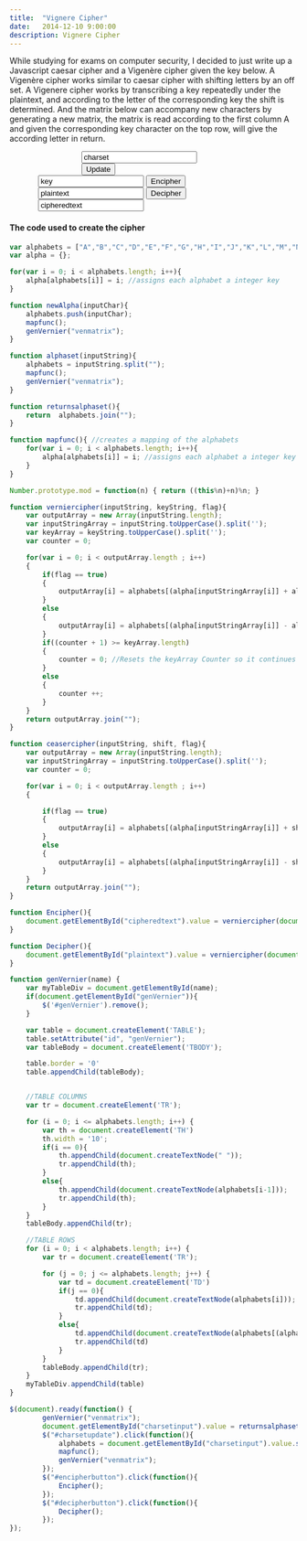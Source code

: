 ```yaml
---
title:  "Vignere Cipher"
date:   2014-12-10 9:00:00
description: Vignere Cipher
---
```

While studying for exams on computer security, I decided to just write up a Javascript caesar cipher and a Vigenère cipher given the key below. A Vigenère cipher works similar to caesar cipher with shifting letters by an off set. A Vigenere cipher works by transcribing a key repeatedly under the plaintext, and according to the letter of the corresponding key the shift is determined. And the matrix below can accompany new characters by generating a new matrix, the matrix is read according to the first column A and given the corresponding key character on the top row, will give the according letter in return.

<div id="charset" style="width: 50%; margin: 0 auto;"><input id="charsetinput" style="width: 80%;" type="text" value="charset"> <button id="charsetupdate">Update</button></div>
<div id="venmatrix"></div>
<div id="textencipher" style="width: 80%; margin: 0 auto;"><input id="key" type="text" value="key"> <button id="encipherbutton">Encipher</button> <input id="plaintext" type="text" value="plaintext"> <button id="decipherbutton">Decipher</button> <input id="cipheredtext" type="text" value="cipheredtext"></div>

#### The code used to create the cipher
```javascript
var alphabets = ["A","B","C","D","E","F","G","H","I","J","K","L","M","N","O","P","Q","R","S","T","U","V","W","X","Y","Z"];
var alpha = {};

for(var i = 0; i < alphabets.length; i++){
	alpha[alphabets[i]] = i; //assigns each alphabet a integer key
}

function newAlpha(inputChar){
	alphabets.push(inputChar);
	mapfunc();
	genVernier("venmatrix");
}

function alphaset(inputString){
	alphabets = inputString.split("");
	mapfunc();
	genVernier("venmatrix");
}

function returnsalphaset(){
	return 	alphabets.join("");
}

function mapfunc(){ //creates a mapping of the alphabets
	for(var i = 0; i < alphabets.length; i++){
		alpha[alphabets[i]] = i; //assigns each alphabet a integer key
	}
}

Number.prototype.mod = function(n) { return ((this%n)+n)%n; }

function verniercipher(inputString, keyString, flag){
	var outputArray = new Array(inputString.length);
	var inputStringArray = inputString.toUpperCase().split('');
	var keyArray = keyString.toUpperCase().split('');
	var counter = 0;

	for(var i = 0; i < outputArray.length ; i++)
	{
		if(flag == true)
		{
			outputArray[i] = alphabets[(alpha[inputStringArray[i]] + alpha[keyArray[counter]]).mod(alphabets.length-1)];		
		}
		else
		{
			outputArray[i] = alphabets[(alpha[inputStringArray[i]] - alpha[keyArray[counter]]).mod(alphabets.length-1)];		
		}
		if((counter + 1) >= keyArray.length)
		{
			counter = 0; //Resets the keyArray Counter so it continues from zero again
		}
		else
		{
			counter ++;
		}
	}
	return outputArray.join("");
}

function ceasercipher(inputString, shift, flag){
	var outputArray = new Array(inputString.length);
	var inputStringArray = inputString.toUpperCase().split('');
	var counter = 0;

	for(var i = 0; i < outputArray.length ; i++)
	{

		if(flag == true)
		{
			outputArray[i] = alphabets[(alpha[inputStringArray[i]] + shift).mod(alphabets.length-1)];		
		}
		else
		{
			outputArray[i] = alphabets[(alpha[inputStringArray[i]] - shift).mod(alphabets.length-1)];		
		}
	}
	return outputArray.join("");
}

function Encipher(){
	document.getElementById("cipheredtext").value = verniercipher(document.getElementById("plaintext").value , document.getElementById("key").value, true);
}

function Decipher(){
	document.getElementById("plaintext").value = verniercipher(document.getElementById("cipheredtext").value , document.getElementById("key").value, false);
}

function genVernier(name) {
    var myTableDiv = document.getElementById(name);
    if(document.getElementById("genVernier")){
    	$('#genVernier').remove();
    }

    var table = document.createElement('TABLE');
    table.setAttribute("id", "genVernier");
    var tableBody = document.createElement('TBODY');

    table.border = '0'
    table.appendChild(tableBody);


    //TABLE COLUMNS
    var tr = document.createElement('TR');

    for (i = 0; i <= alphabets.length; i++) {
        var th = document.createElement('TH')
        th.width = '10';
        if(i == 0){
        	th.appendChild(document.createTextNode(" "));
        	tr.appendChild(th);
        }
        else{
	        th.appendChild(document.createTextNode(alphabets[i-1]));
	        tr.appendChild(th);
        }
    }
    tableBody.appendChild(tr);

    //TABLE ROWS
    for (i = 0; i < alphabets.length; i++) {
        var tr = document.createElement('TR');

        for (j = 0; j <= alphabets.length; j++) {
            var td = document.createElement('TD')
            if(j == 0){
        		td.appendChild(document.createTextNode(alphabets[i]));
        		tr.appendChild(td);
	        }
	        else{
            	td.appendChild(document.createTextNode(alphabets[(alpha[alphabets[i]] + alpha[alphabets[j-1]]).mod(alphabets.length)]));
            	tr.appendChild(td)
            }
        }
        tableBody.appendChild(tr);
    }  
    myTableDiv.appendChild(table)
}

$(document).ready(function() {
    	genVernier("venmatrix");
    	document.getElementById("charsetinput").value = returnsalphaset();
    	$("#charsetupdate").click(function(){
			alphabets = document.getElementById("charsetinput").value.split("");
			mapfunc();
			genVernier("venmatrix");
		});
		$("#encipherbutton").click(function(){
			Encipher();
		});
		$("#decipherbutton").click(function(){
			Decipher();
		});
});
```
<script type="text/javascript" src="https://cdnjs.cloudflare.com/ajax/libs/jquery/3.0.0-alpha1/jquery.min.map"></script>
<script type="text/javascript">
var alphabets = ["A","B","C","D","E","F","G","H","I","J","K","L","M","N","O","P","Q","R","S","T","U","V","W","X","Y","Z"];
var alpha = {};

for(var i = 0; i < alphabets.length; i++){
	alpha[alphabets[i]] = i; //assigns each alphabet a integer key
}

function newAlpha(inputChar){
	alphabets.push(inputChar);
	mapfunc();
	genVernier("venmatrix");
}

function alphaset(inputString){
	alphabets = inputString.split("");
	mapfunc();
	genVernier("venmatrix");
}

function returnsalphaset(){
	return 	alphabets.join("");
}

function mapfunc(){ //creates a mapping of the alphabets
	for(var i = 0; i < alphabets.length; i++){
		alpha[alphabets[i]] = i; //assigns each alphabet a integer key
	}
}

Number.prototype.mod = function(n) { return ((this%n)+n)%n; }

function verniercipher(inputString, keyString, flag){
	var outputArray = new Array(inputString.length);
	var inputStringArray = inputString.toUpperCase().split('');
	var keyArray = keyString.toUpperCase().split('');
	var counter = 0;

	for(var i = 0; i < outputArray.length ; i++)
	{
		if(flag == true)
		{
			outputArray[i] = alphabets[(alpha[inputStringArray[i]] + alpha[keyArray[counter]]).mod(alphabets.length-1)];		
		}
		else
		{
			outputArray[i] = alphabets[(alpha[inputStringArray[i]] - alpha[keyArray[counter]]).mod(alphabets.length-1)];		
		}
		if((counter + 1) >= keyArray.length)
		{
			counter = 0; //Resets the keyArray Counter so it continues from zero again
		}
		else
		{
			counter ++;
		}
	}
	return outputArray.join("");
}

function ceasercipher(inputString, shift, flag){
	var outputArray = new Array(inputString.length);
	var inputStringArray = inputString.toUpperCase().split('');
	var counter = 0;

	for(var i = 0; i < outputArray.length ; i++)
	{

		if(flag == true)
		{
			outputArray[i] = alphabets[(alpha[inputStringArray[i]] + shift).mod(alphabets.length-1)];		
		}
		else
		{
			outputArray[i] = alphabets[(alpha[inputStringArray[i]] - shift).mod(alphabets.length-1)];		
		}
	}
	return outputArray.join("");
}

function Encipher(){
	document.getElementById("cipheredtext").value = verniercipher(document.getElementById("plaintext").value , document.getElementById("key").value, true);
}

function Decipher(){
	document.getElementById("plaintext").value = verniercipher(document.getElementById("cipheredtext").value , document.getElementById("key").value, false);
}

function genVernier(name) {
    var myTableDiv = document.getElementById(name);
    if(document.getElementById("genVernier")){
    	$('#genVernier').remove();
    }

    var table = document.createElement('TABLE');
    table.setAttribute("id", "genVernier");
    var tableBody = document.createElement('TBODY');

    table.border = '0'
    table.appendChild(tableBody);


    //TABLE COLUMNS
    var tr = document.createElement('TR');

    for (i = 0; i <= alphabets.length; i++) {
        var th = document.createElement('TH')
        th.width = '10';
        if(i == 0){
        	th.appendChild(document.createTextNode(" "));
        	tr.appendChild(th);
        }
        else{
	        th.appendChild(document.createTextNode(alphabets[i-1]));
	        tr.appendChild(th);
        }
    }
    tableBody.appendChild(tr);

    //TABLE ROWS
    for (i = 0; i < alphabets.length; i++) {
        var tr = document.createElement('TR');

        for (j = 0; j <= alphabets.length; j++) {
            var td = document.createElement('TD')
            if(j == 0){
        		td.appendChild(document.createTextNode(alphabets[i]));
        		tr.appendChild(td);
	        }
	        else{
            	td.appendChild(document.createTextNode(alphabets[(alpha[alphabets[i]] + alpha[alphabets[j-1]]).mod(alphabets.length)]));
            	tr.appendChild(td)
            }
        }
        tableBody.appendChild(tr);
    }  
    myTableDiv.appendChild(table)
}

$(document).ready(function() {
    	genVernier("venmatrix");
    	document.getElementById("charsetinput").value = returnsalphaset();
    	$("#charsetupdate").click(function(){
			alphabets = document.getElementById("charsetinput").value.split("");
			mapfunc();
			genVernier("venmatrix");
		});
		$("#encipherbutton").click(function(){
			Encipher();
		});
		$("#decipherbutton").click(function(){
			Decipher();
		});
});
</script>
